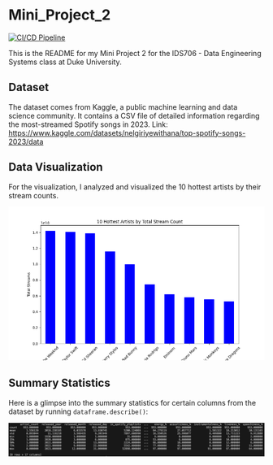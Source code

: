 # Mini_Project_2
[![CI/CD Pipeline](https://github.com/nogibjj/Peter_Min_Data_Engineering_Project2/actions/workflows/cicd.yml/badge.svg)](https://github.com/nogibjj/Peter_Min_Data_Engineering_Project2/actions/workflows/cicd.yml)

This is the README for my Mini Project 2 for the IDS706 - Data Engineering Systems class at Duke University.

## Dataset
The dataset comes from Kaggle, a public machine learning and data science community. It contains a CSV file of detailed information regarding the most-streamed Spotify songs in 2023. Link: https://www.kaggle.com/datasets/nelgiriyewithana/top-spotify-songs-2023/data

## Data Visualization
For the visualization, I analyzed and visualized the 10 hottest artists by their stream counts.

![alt text](top_10_artist_by_stream_count.png)

## Summary Statistics
Here is a glimpse into the summary statistics for certain columns from the dataset by running `dataframe.describe()`:

![alt text](summary_statistics.png)